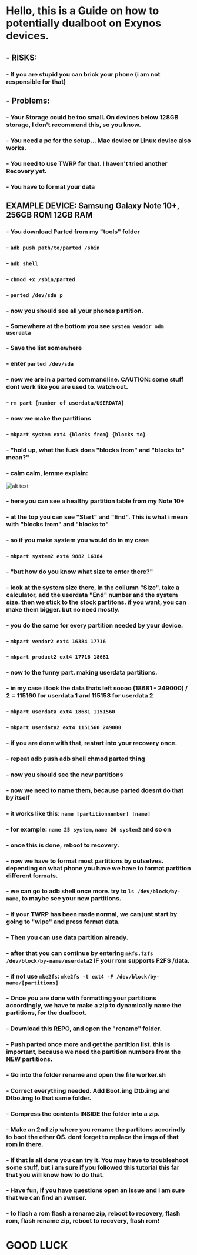 # Hello, this is a Guide on how to potentially dualboot on Exynos devices.

## - RISKS:
### - If you are stupid you can brick your phone (i am not responsible for that)

## - Problems: 
### - Your Storage could be too small. On devices below 128GB storage, I don't recommend this, so you know.
### - You need a pc for the setup... Mac device or Linux device also works.
### - You need to use TWRP for that. I haven't tried another Recovery yet.
### - You have to format your data

## EXAMPLE DEVICE: Samsung Galaxy Note 10+, 256GB ROM 12GB RAM
### - You download Parted from my "tools" folder
### - ```adb push path/to/parted /sbin```
### - ```adb shell```
### - ```chmod +x /sbin/parted```
### - ```parted /dev/sda p```

### - now you should see all your phones partition. 
### - Somewhere at the bottom you see ```system vendor odm userdata```
### - Save the list somewhere
### - enter ```parted /dev/sda```
### - now we are in a parted commandline. CAUTION: some stuff dont work like you are used to. watch out.
### - ```rm part {number of userdata/USERDATA}```
### - now we make the partitions
### - ```mkpart system ext4 {blocks from} {blocks to}```
### - "hold up, what the fuck does "blocks from" and "blocks to" mean?"

### - calm calm, lemme explain:

![alt text](./Images/partitions.jpg)

### - here you can see a healthy partition table from my Note 10+
### - at the top you can see "Start" and "End". This is what i mean with "blocks from" and "blocks to"

### - so if you make system you would do in my case
### - ```mkpart system2 ext4 9882 16384```
### - "but how do you know what size to enter there?"
### - look at the system size there, in the collumn "Size". take a calculator, add the userdata "End" number and the system size. then we stick to the stock partitons. if you want, you can make them bigger. but no need mostly.
### - you do the same for every partition needed by your device.
### - ```mkpart vendor2 ext4 16384 17716```
### - ```mkpart product2 ext4 17716 18681```

### - now to the funny part. making userdata partitions. 
### - in my case i took the data thats left soooo (18681 - 249000) / 2 = 115160 for userdata 1 and 115158 for userdata 2

### - ```mkpart userdata ext4 18681 1151560```
### - ```mkpart userdata2 ext4 1151560 249000```

### - if you are done with that, restart into your recovery once.
### - repeat adb push adb shell chmod parted thing

### - now you should see the new partitions
### - now we need to name them, because parted doesnt do that by itself

### - it works like this: ```name [partitionnumber] [name]```
### - for example: ```name 25 system```, ```name 26 system2``` and so on
### - once this is done, reboot to recovery.
### - now we have to format most partitions by outselves. depending on what phone you have we have to format partition different formats.
### - we can go to adb shell once more. try to ```ls /dev/block/by-name```, to maybe see your new partitions.
### - if your TWRP has been made normal, we can just start by going to "wipe" and press format data.
### - Then you can use data partition already.
### - after that you can continue by entering ```mkfs.f2fs /dev/block/by-name/userdata2``` IF your rom supports F2FS /data.
### - if not use ```mke2fs```: ```mke2fs -t ext4 -F /dev/block/by-name/[partitions]```

### - Once you are done with formatting your partitions accordingly, we have to make a zip to dynamically name the partitions, for the dualboot.
### - Download this REPO, and open the "rename" folder.
### - Push parted once more and get the partition list. this is important, because we need the partition numbers from the NEW partitions.
### - Go into the folder rename and open the file worker.sh
### - Correct everything needed. Add Boot.img Dtb.img and Dtbo.img to that same folder.
### - Compress the contents INSIDE the folder into a zip.
### - Make an 2nd zip where you rename the partitons accorindly to boot the other OS. dont forget to replace the imgs of that rom in there.
### - If that is all done you can try it. You may have to troubleshoot some stuff, but i am sure if you followed this tutorial this far that you will know how to do that. 
### - Have fun, if you have questions open an issue and i am sure that we can find an awnser.

### - to flash a rom flash a rename zip, reboot to recovery, flash rom, flash rename zip, reboot to recovery, flash rom!

# GOOD LUCK
